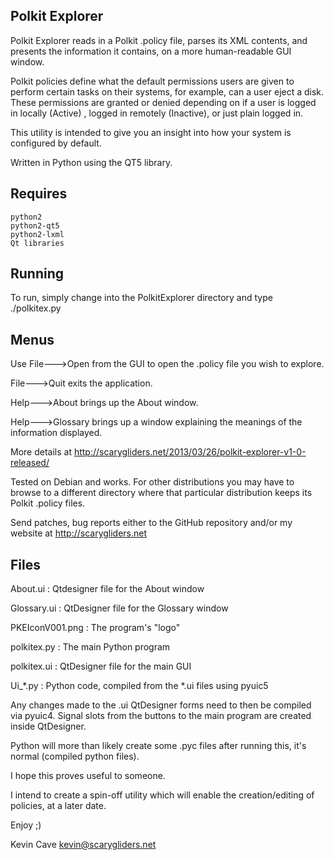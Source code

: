 Polkit Explorer
---------------

Polkit Explorer reads in a Polkit .policy file, parses its XML contents, and
presents the information it contains, on a more human-readable GUI window.

Polkit policies define what the default permissions users are given to perform
certain tasks on their systems, for example, can a user eject a disk. These
permissions are granted or denied depending on if a user is logged in locally
(Active) , logged in remotely (Inactive), or just plain logged in.

This utility is intended to give you an insight into how your system is
configured by default.

Written in Python using the QT5 library.

Requires
--------
    python2
    python2-qt5
    python2-lxml
    Qt libraries

Running
-------

To run, simply change into the PolkitExplorer directory and type ./polkitex.py

Menus
-----

Use File--->Open from the GUI to open the .policy file you wish to explore.

File--->Quit exits the application.

Help--->About brings up the About window.

Help--->Glossary brings up a window explaining the meanings of the information
        displayed.
        
More details at http://scarygliders.net/2013/03/26/polkit-explorer-v1-0-released/

Tested on Debian and works. For other distributions you may have to browse to a
different directory where that particular distribution keeps its Polkit .policy
files.

Send patches, bug reports either to the GitHub repository and/or my website at
http://scarygliders.net 

Files
-----

About.ui        : Qtdesigner file for the About window

Glossary.ui     : QtDesigner file for the Glossary window

PKEIconV001.png : The program's "logo"

polkitex.py     : The main Python program

polkitex.ui     : QtDesigner file for the main GUI

Ui_*.py         : Python code, compiled from the *.ui files using pyuic5

Any changes made to the .ui QtDesigner forms need to then be compiled via pyuic4.
Signal slots from the buttons to the main program are created inside QtDesigner.

Python will more than likely create some .pyc files after running this, it's
normal (compiled python files).

I hope this proves useful to someone.

I intend to create a spin-off utility which will enable the creation/editing of
policies, at a later date.

Enjoy ;)

Kevin Cave
kevin@scarygliders.net
